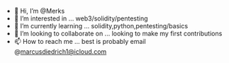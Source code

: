 - 👋 Hi, I’m @Merks
- 👀 I’m interested in ... web3/solidity/pentesting
- 🌱 I’m currently learning ... solidity,python,pentesting/basics
- 💞️ I’m looking to collaborate on ... looking to make my first contributions
- 📫 How to reach me ... best is probably email @marcusdiedrich1@icloud.com
<!---
TRUBDUBZ/TRUBDUBZ is a ✨ special ✨ repository because its `README.md` (this file) appears on your GitHub profile.
You can click the Preview link to take a look at your changes.
---!>
